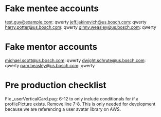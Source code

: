 # Fake mentee accounts

test.guy@example.com: qwerty
jeff.jakinovich@us.bosch.com: qwerty
harry.potter@us.bosch.com: qwerty
ginny.weasley@us.bosch.com: qwerty

# Fake mentor accounts

michael.scott@us.bosch.com: qwerty
dwight.schrute@us.bosch.com: qwerty
pam.beasley@us.bosch.com: qwerty

# Pre production checklist

Fix \_userVerticalCard.pug: 6-12 to only include conditionals for if a profilePicture exists. Remove line 7-8. This is only needed for development because we are referencing a user avatar library on AWS.
